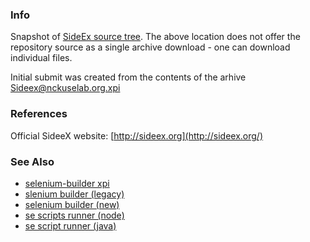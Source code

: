 ### Info

Snapshot of [SideEx source tree](https://addons.mozilla.org/en-US/firefox/files/browse/557234). The above location does not offer the repository source as a single archive download - one can download individual files.

Initial submit was created from the contents of the arhive [Sideex@nckuselab.org.xpi](https://addons.mozilla.org/en-US/firefox/addon/sideex/?src=search)

### References

Official SideeX website: [http://sideex.org](http://sideex.org/)


### See Also

* [selenium-builder xpi](https://addons.mozilla.org/en-US/firefox/addon/selenium-builder/)
* [slenium builder (legacy)](https://github.com/SeleniumBuilder/se-builder/)
* [selenium builder (new)](https://github.com/SeleniumBuilder/selenium-builder)
* [se scripts runner (node)](https://github.com/Zarkonnen/se-interpreter)
* [se script runner (java)](https://github.com/SeleniumBuilder/SeInterpreter-Java)

